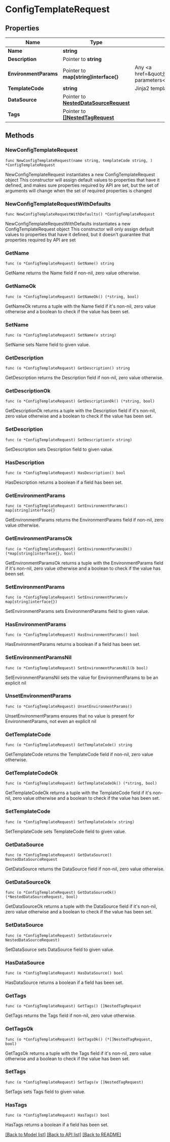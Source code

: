 # ConfigTemplateRequest

## Properties

Name | Type | Description | Notes
------------ | ------------- | ------------- | -------------
**Name** | **string** |  | 
**Description** | Pointer to **string** |  | [optional] 
**EnvironmentParams** | Pointer to **map[string]interface{}** | Any &lt;a href&#x3D;\&quot;https://jinja.palletsprojects.com/en/3.1.x/api/#jinja2.Environment\&quot;&gt;additional parameters&lt;/a&gt; to pass when constructing the Jinja2 environment. | [optional] 
**TemplateCode** | **string** | Jinja2 template code. | 
**DataSource** | Pointer to [**NestedDataSourceRequest**](NestedDataSourceRequest.md) |  | [optional] 
**Tags** | Pointer to [**[]NestedTagRequest**](NestedTagRequest.md) |  | [optional] 

## Methods

### NewConfigTemplateRequest

`func NewConfigTemplateRequest(name string, templateCode string, ) *ConfigTemplateRequest`

NewConfigTemplateRequest instantiates a new ConfigTemplateRequest object
This constructor will assign default values to properties that have it defined,
and makes sure properties required by API are set, but the set of arguments
will change when the set of required properties is changed

### NewConfigTemplateRequestWithDefaults

`func NewConfigTemplateRequestWithDefaults() *ConfigTemplateRequest`

NewConfigTemplateRequestWithDefaults instantiates a new ConfigTemplateRequest object
This constructor will only assign default values to properties that have it defined,
but it doesn't guarantee that properties required by API are set

### GetName

`func (o *ConfigTemplateRequest) GetName() string`

GetName returns the Name field if non-nil, zero value otherwise.

### GetNameOk

`func (o *ConfigTemplateRequest) GetNameOk() (*string, bool)`

GetNameOk returns a tuple with the Name field if it's non-nil, zero value otherwise
and a boolean to check if the value has been set.

### SetName

`func (o *ConfigTemplateRequest) SetName(v string)`

SetName sets Name field to given value.


### GetDescription

`func (o *ConfigTemplateRequest) GetDescription() string`

GetDescription returns the Description field if non-nil, zero value otherwise.

### GetDescriptionOk

`func (o *ConfigTemplateRequest) GetDescriptionOk() (*string, bool)`

GetDescriptionOk returns a tuple with the Description field if it's non-nil, zero value otherwise
and a boolean to check if the value has been set.

### SetDescription

`func (o *ConfigTemplateRequest) SetDescription(v string)`

SetDescription sets Description field to given value.

### HasDescription

`func (o *ConfigTemplateRequest) HasDescription() bool`

HasDescription returns a boolean if a field has been set.

### GetEnvironmentParams

`func (o *ConfigTemplateRequest) GetEnvironmentParams() map[string]interface{}`

GetEnvironmentParams returns the EnvironmentParams field if non-nil, zero value otherwise.

### GetEnvironmentParamsOk

`func (o *ConfigTemplateRequest) GetEnvironmentParamsOk() (*map[string]interface{}, bool)`

GetEnvironmentParamsOk returns a tuple with the EnvironmentParams field if it's non-nil, zero value otherwise
and a boolean to check if the value has been set.

### SetEnvironmentParams

`func (o *ConfigTemplateRequest) SetEnvironmentParams(v map[string]interface{})`

SetEnvironmentParams sets EnvironmentParams field to given value.

### HasEnvironmentParams

`func (o *ConfigTemplateRequest) HasEnvironmentParams() bool`

HasEnvironmentParams returns a boolean if a field has been set.

### SetEnvironmentParamsNil

`func (o *ConfigTemplateRequest) SetEnvironmentParamsNil(b bool)`

 SetEnvironmentParamsNil sets the value for EnvironmentParams to be an explicit nil

### UnsetEnvironmentParams
`func (o *ConfigTemplateRequest) UnsetEnvironmentParams()`

UnsetEnvironmentParams ensures that no value is present for EnvironmentParams, not even an explicit nil
### GetTemplateCode

`func (o *ConfigTemplateRequest) GetTemplateCode() string`

GetTemplateCode returns the TemplateCode field if non-nil, zero value otherwise.

### GetTemplateCodeOk

`func (o *ConfigTemplateRequest) GetTemplateCodeOk() (*string, bool)`

GetTemplateCodeOk returns a tuple with the TemplateCode field if it's non-nil, zero value otherwise
and a boolean to check if the value has been set.

### SetTemplateCode

`func (o *ConfigTemplateRequest) SetTemplateCode(v string)`

SetTemplateCode sets TemplateCode field to given value.


### GetDataSource

`func (o *ConfigTemplateRequest) GetDataSource() NestedDataSourceRequest`

GetDataSource returns the DataSource field if non-nil, zero value otherwise.

### GetDataSourceOk

`func (o *ConfigTemplateRequest) GetDataSourceOk() (*NestedDataSourceRequest, bool)`

GetDataSourceOk returns a tuple with the DataSource field if it's non-nil, zero value otherwise
and a boolean to check if the value has been set.

### SetDataSource

`func (o *ConfigTemplateRequest) SetDataSource(v NestedDataSourceRequest)`

SetDataSource sets DataSource field to given value.

### HasDataSource

`func (o *ConfigTemplateRequest) HasDataSource() bool`

HasDataSource returns a boolean if a field has been set.

### GetTags

`func (o *ConfigTemplateRequest) GetTags() []NestedTagRequest`

GetTags returns the Tags field if non-nil, zero value otherwise.

### GetTagsOk

`func (o *ConfigTemplateRequest) GetTagsOk() (*[]NestedTagRequest, bool)`

GetTagsOk returns a tuple with the Tags field if it's non-nil, zero value otherwise
and a boolean to check if the value has been set.

### SetTags

`func (o *ConfigTemplateRequest) SetTags(v []NestedTagRequest)`

SetTags sets Tags field to given value.

### HasTags

`func (o *ConfigTemplateRequest) HasTags() bool`

HasTags returns a boolean if a field has been set.


[[Back to Model list]](../README.md#documentation-for-models) [[Back to API list]](../README.md#documentation-for-api-endpoints) [[Back to README]](../README.md)


